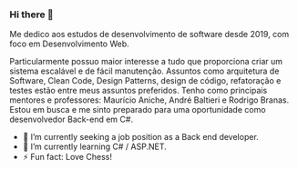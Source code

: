 ### Hi there 👋

Me dedico aos estudos de desenvolvimento de software desde 2019, com foco em Desenvolvimento Web.

Particularmente possuo maior interesse a tudo que proporciona criar um sistema escalável e de fácil manutenção.
Assuntos como arquitetura de Software, Clean Code, Design Patterns, design de código, refatoração e testes estão entre meus assuntos preferidos.
Tenho como principais mentores e professores: Maurício Aniche, André Baltieri e Rodrigo Branas.
Estou em busca e me sinto preparado para uma oportunidade como desenvolvedor Back-end em C#.

- 🔭 I’m currently seeking a job position as a Back end developer.
- 🌱 I’m currently learning C# / ASP.NET.
- ⚡ Fun fact: Love Chess!
<!--
**LeonardoGSena/LeonardoGSena** is a ✨ _special_ ✨ repository because its `README.md` (this file) appears on your GitHub profile.

Here are some ideas to get you started:

- 🔭 I’m currently seeking a job position as a Back end developer.
- 🌱 I’m currently learning c# / ASP.Net.
- ⚡ Fun fact: Love Chess!
-->
